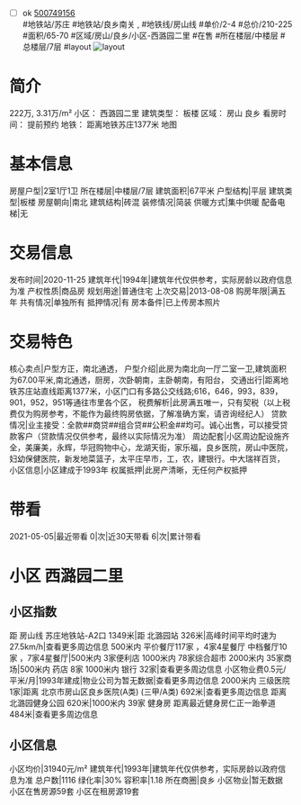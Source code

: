 - [ ] ok [500749156](https://bj.5i5j.com/ershoufang/500749156.html)  
 #地铁站/苏庄 #地铁站/良乡南关 ,  #地铁线/房山线
#单价/2-4 #总价/210-225 #面积/65-70   #区域/房山/良乡/小区-西潞园二里 #在售 #所在楼层/中楼层 #总楼层/7层 #layout 
![layout](http://image2.5i5j.com//group4/M00/00/AE/CgqJJl7nUXqAT0k2AABJAf0SJlk882.jpg_P5.jpg) 
# 简介 
 222万,  3.31万/m² 
小区： 西潞园二里
建筑类型： 板楼
区域： 房山 良乡
看房时间： 提前预约
地铁： 距离地铁苏庄1377米 地图
# 基本信息 
 房屋户型|2室1厅1卫
所在楼层|中楼层/7层
建筑面积|67平米
户型结构|平层
建筑类型|板楼
房屋朝向|南北
建筑结构|砖混
装修情况|简装
供暖方式|集中供暖
配备电梯|无
# 交易信息 
 发布时间|2020-11-25
建筑年代|1994年|建筑年代仅供参考，实际房龄以政府信息为准
产权性质|商品房
规划用途|普通住宅
上次交易|2013-08-08
购房年限|满五年
共有情况|单独所有
抵押情况|有
房本备件|已上传房本照片
# 交易特色 
 核心卖点|户型方正，南北通透，
户型介绍|此房为南北向一厅二室一卫,建筑面积为67.00平米,南北通透，厨房，次卧朝南，主卧朝南，有阳台，
交通出行|距离地铁苏庄站直线距离1377米，小区门口有多路公交线路;616，646，993，839，901，952，951等通往市里各个区，
税费解析|此房满五唯一，只有契税（以上税费仅为购房参考，不能作为最终购房依据，了解准确方案，请咨询经纪人）
贷款情况|业主接受：全款##商贷##组合贷##公积金##均可。诚心出售，可以接受贷款客户（贷款情况仅供参考，最终以实际情况为准）
周边配套|小区周边配设施齐全，美廉美，永辉，华冠购物中心，龙湖天街，家乐福，良乡医院，房山中医院，妇幼保健医院，新发地菜篮子，太平庄早市，工，农，建银行。中大瑞祥百货，
小区信息|小区建成于1993年
权属抵押|此房产清晰，无任何产权抵押
# 带看 
 2021-05-05|最近带看	 0|次|近30天带看	 6|次|累计带看
# 小区 西潞园二里
## 小区指数 
 距 房山线 苏庄地铁站-A2口 1349米|距 北潞园站 326米|高峰时间平均时速为27.5km/h|查看更多周边信息
500米内 平价餐厅117家 ，4家4星餐厅
中档餐厅10家 ，7家4星餐厅|500米内 3家便利店
1000米内 78家综合超市
2000米内 35家商场|500米内 药店 8家
1000米内 银行 32家|查看更多周边信息
小区物业费0.5元/平米/月|1993年建成|物业公司为暂无数据|查看更多周边信息
2000米内 三级医院 1家|距离 北京市房山区良乡医院(A类) (三甲/A类) 692米|查看更多周边信息
距离 北潞园健身公园 620米|1000米内 39家 健身房
距离最近健身房仁正一跆拳道 484米|查看更多周边信息
## 小区信息 
 小区均价|31940元/m²
建筑年代|1993年|建筑年代仅供参考，实际房龄以政府信息为准
总户数|1116
绿化率|30%
容积率|1.18
所在商圈|良乡
小区物业|暂无数据
小区在售房源59套
小区在租房源19套
